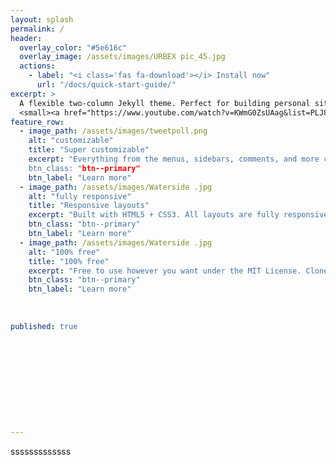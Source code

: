 ```yaml
---
layout: splash
permalink: /
header:
  overlay_color: "#5e616c"
  overlay_image: /assets/images/URBEX pic_45.jpg
  actions:
    - label: "<i class='fas fa-download'></i> Install now"
      url: "/docs/quick-start-guide/"
excerpt: >
  A flexible two-column Jekyll theme. Perfect for building personal sites, blogs, and portfolios.<br />
  <small><a href="https://www.youtube.com/watch?v=KWmG0ZsUAag&list=PLJ8zcd6lqSp4p9FMC2mQfBfUwmDQz-sYM&index=8">Latest release v4.24.0</a></small>
feature_row:
  - image_path: /assets/images/tweetpoll.png 
    alt: "customizable"
    title: "Super customizable"
    excerpt: "Everything from the menus, sidebars, comments, and more can be configured or set with YAML Front Matter.
    btn_class: "btn--primary"
    btn_label: "Learn more"
  - image_path: /assets/images/Waterside .jpg
    alt: "fully responsive"
    title: "Responsive layouts"
    excerpt: "Built with HTML5 + CSS3. All layouts are fully responsive with helpers to augment your content."
    btn_class: "btn--primary"
    btn_label: "Learn more"
  - image_path: /assets/images/Waterside .jpg
    alt: "100% free"
    title: "100% free"
    excerpt: "Free to use however you want under the MIT License. Clone it, fork it, customize it... whatever!"
    btn_class: "btn--primary"
    btn_label: "Learn more"  
    
    
    
published: true











---
```

sssssssssssss
